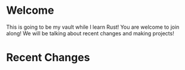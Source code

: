 # Welcome

This is going to be my vault while I learn Rust! You are welcome to join along! We will be talking about recent changes and making projects! 

# Recent Changes
